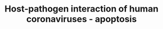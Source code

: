 ---
annotations:
- id: PW:0000013
  parent: disease pathway
  type: Pathway Ontology
  value: disease pathway
- id: DOID:2945
  parent: disease by infectious agent
  type: Disease Ontology
  value: severe acute respiratory syndrome
- id: PW:0000009
  parent: regulatory pathway
  type: Pathway Ontology
  value: apoptotic cell death pathway
- id: DOID:934
  parent: disease by infectious agent
  type: Disease Ontology
  value: viral infectious disease
authors:
- Fehrhart
- MaintBot
- AlexanderPico
- Egonw
- NhungP
- Eweitz
communities:
- COVID19
description: This pathway describes the induction and modulation of the apoptosis
  system during human coronavirus infection. The information is based on the review
  of Fung and Liu [10.1146/annurev-micro-020518-115759]. Apoptosis is a highly controlled
  form of cell death that can be initiated by several internal (DNA damage) and external
  factors (T-cell death signal). There are some indications that induction of apoptosis
  in immune cells contribute to the suppression of the host immune system in some
  human coronavirus infections [10.1128/JVI.00269-12]. SARS-CoV induces caspase-dependent
  apoptosis by interfering with prosurvival BCL proteins (BCL2, BCL2L1, MCL1) and
  AKT1 and uses the apoptosis induced cell deconstruction it for replication, although
  it seems not to be depending on this mechanism for replication [10.1016/j.virusres.2014.09.016].
last-edited: 2021-05-08
ndex: 829c15a5-8b6f-11eb-9e72-0ac135e8bacf
organisms:
- Homo sapiens
redirect_from:
- /index.php/Pathway:WP4864
- /instance/WP4864
- /instance/WP4864_rr124634
revision: r124634
schema-jsonld:
- '@context': https://schema.org/
  '@id': https://wikipathways.github.io/pathways/WP4864.html
  '@type': Dataset
  creator:
    '@type': Organization
    name: WikiPathways
  description: This pathway describes the induction and modulation of the apoptosis
    system during human coronavirus infection. The information is based on the review
    of Fung and Liu [10.1146/annurev-micro-020518-115759]. Apoptosis is a highly controlled
    form of cell death that can be initiated by several internal (DNA damage) and
    external factors (T-cell death signal). There are some indications that induction
    of apoptosis in immune cells contribute to the suppression of the host immune
    system in some human coronavirus infections [10.1128/JVI.00269-12]. SARS-CoV induces
    caspase-dependent apoptosis by interfering with prosurvival BCL proteins (BCL2,
    BCL2L1, MCL1) and AKT1 and uses the apoptosis induced cell deconstruction it for
    replication, although it seems not to be depending on this mechanism for replication
    [10.1016/j.virusres.2014.09.016].
  keywords:
  - 3a
  - 3b
  - '6'
  - 7a
  - 8a
  - 9b
  - AKT1
  - APAF1
  - BAD
  - BAX
  - BBC3
  - BCL2
  - BCL2L1
  - BCL2L11
  - BID
  - CASP3
  - CASP7
  - CASP8
  - CASP9
  - Cytochrome C
  - E
  - FADD
  - FASLG
  - M
  - MAPK11
  - MAPK12
  - MAPK13
  - MAPK14
  - MCL1
  - N
  - S
  - TNF
  - tBID
  license: CC0
  name: Host-pathogen interaction of human coronaviruses - apoptosis
seo: CreativeWork
title: Host-pathogen interaction of human coronaviruses - apoptosis
wpid: WP4864
---